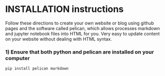 # INSTALLATION instructions

Follow these directions to create your own website or blog using github pages and the software called pelican, which allows processes markdown and jupyter notebook files into HTML for you. Very easy to update content on your website without dealing with HTML syntax.

### 1) Ensure that both python and pelican are installed on your computer

~~~~
pip install pelican markdown
~~~~

